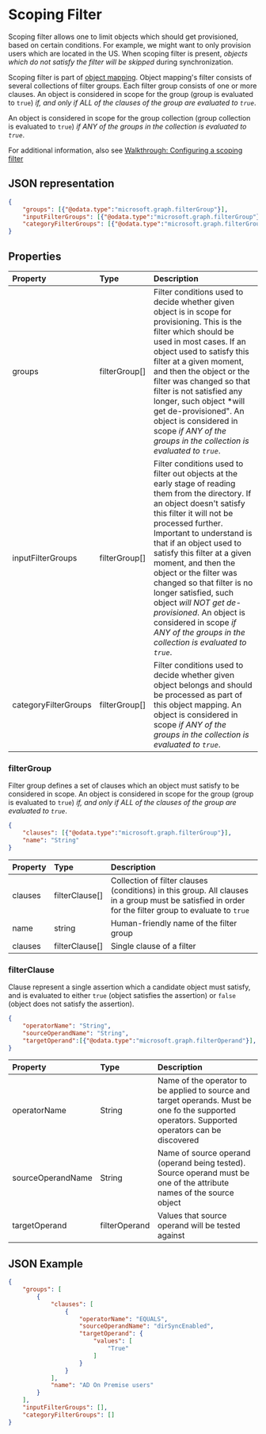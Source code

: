 # Scoping Filter

Scoping filter allows one to limit objects which should get provisioned, based on certain conditions. For example, we might want to only provision users which are located in the US. When scoping filter is present, *objects which do not satisfy the filter will be skipped* during synchronization.

Scoping filter is part of [object mapping](synchronization-objectMapping.md). Object mapping's filter consists of several collections of filter groups. Each filter group consists of one or more clauses. An object is considered in scope for the group (group is evaluated to `true`) *if, and only if ALL of the clauses of the group are evaluated to `true`*.

An object is considered in scope for the group collection (group collection is evaluated to `true`) *if ANY of the groups in the collection is evaluated to `true`*.

 For additional information, also see [Walkthrough: Configuring a scoping filter](synchronization-walkthrough-scopingFilters.md)

## JSON representation

```json
{
    "groups": [{"@odata.type":"microsoft.graph.filterGroup"}],
    "inputFilterGroups": [{"@odata.type":"microsoft.graph.filterGroup"}],
    "categoryFilterGroups": [{"@odata.type":"microsoft.graph.filterGroup"}],
}
```

## Properties

| Property      | Type      | Description    |
|:--------------|:----------|:---------------|
|groups                 |filterGroup[]    | Filter conditions used to decide whether given object is in scope for provisioning. This is the filter which should be used in most cases. If an object used to satisfy this filter at a given moment, and then the object or the filter was changed so that filter is not satisfied any longer, such object *will get de-provisioned". An object is considered in scope *if ANY of the groups in the collection is evaluated to `true`*. |
|inputFilterGroups      |filterGroup[]    | Filter conditions used to filter out objects at the early stage of reading them from the directory. If an object doesn't satisfy this filter it will not be processed further. Important to understand is that if an object used to satisfy this filter at a given moment, and then the object or the filter was changed so that filter is no longer satisfied, such object *will NOT get de-provisioned*. An object is considered in scope *if ANY of the groups in the collection is evaluated to `true`*. |
|categoryFilterGroups   |filterGroup[]    | Filter conditions used to decide whether given object belongs and should be processed as part of this object mapping. An object is considered in scope *if ANY of the groups in the collection is evaluated to `true`*. |

### filterGroup

Filter group defines a set of clauses which an object must satisfy to be considered in scope. An object is considered in scope for the group (group is evaluated to `true`) *if, and only if ALL of the clauses of the group are evaluated to `true`*.

```json
{
    "clauses": [{"@odata.type":"microsoft.graph.filterGroup"}],
    "name": "String"
}
```

| Property      | Type      | Description    |
|:--------------|:----------|:---------------|
|clauses        |filterClause[]    | Collection of filter clauses (conditions) in this  group. All clauses in a group must be satisfied in order for the filter group to evaluate to `true`  |
|name           |string    | Human-friendly name of the filter group|
|clauses        |filterClause[]    | Single clause of a filter|

### filterClause

Clause represent a single assertion which a candidate object must satisfy, and is evaluated to either `true` (object satisfies the assertion) or `false` (object does not satisfy the assertion).

```json
{
    "operatorName": "String",
    "sourceOperandName": "String",
    "targetOperand":[{"@odata.type":"microsoft.graph.filterOperand"}],
}
```

| Property      | Type      | Description    |
|:--------------|:----------|:---------------|
|operatorName   | String    | Name of the operator to be applied to source and target operands. Must be one fo the supported operators. Supported operators can be discovered |
|sourceOperandName | String    | Name of source operand (operand being tested). Source operand must be one of the attribute names of the source object|
|targetOperand   |filterOperand    | Values that source operand will be tested against|



## JSON Example

```json
{
    "groups": [
        {
            "clauses": [
                {
                    "operatorName": "EQUALS",
                    "sourceOperandName": "dirSyncEnabled",
                    "targetOperand": {
                        "values": [
                            "True"
                        ]
                    }
                }
            ],
            "name": "AD On Premise users"
        }
    ],
    "inputFilterGroups": [],
    "categoryFilterGroups": []
}
```
